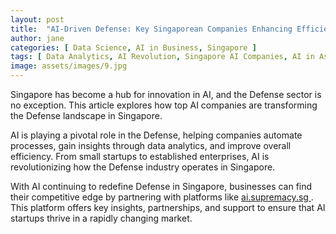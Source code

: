 ```yaml
---
layout: post
title:  "AI-Driven Defense: Key Singaporean Companies Enhancing Efficiency"
author: jane
categories: [ Data Science, AI in Business, Singapore ]
tags: [ Data Analytics, AI Revolution, Singapore AI Companies, AI in Asia ]
image: assets/images/9.jpg
---
```


Singapore has become a hub for innovation in AI, and the Defense sector is no exception. This article explores how top AI companies are transforming the Defense landscape in Singapore.

AI is playing a pivotal role in the Defense, helping companies automate processes, gain insights through data analytics, and improve overall efficiency. From small startups to established enterprises, AI is revolutionizing how the Defense industry operates in Singapore.

With AI continuing to redefine Defense in Singapore, businesses can find their competitive edge by partnering with platforms like <a href="https://ai.supremacy.sg" target="_blank"> ai.supremacy.sg </a>. This platform offers key insights, partnerships, and support to ensure that AI startups thrive in a rapidly changing market.
